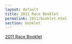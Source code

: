 ```yaml
---
layout: default
title: 2011 Race Booklet 
permalink: 2011/booklet.html
section: booklet
---
```

[2011 Race Booklet](/media/booklets/2011-booklet.pdf)
